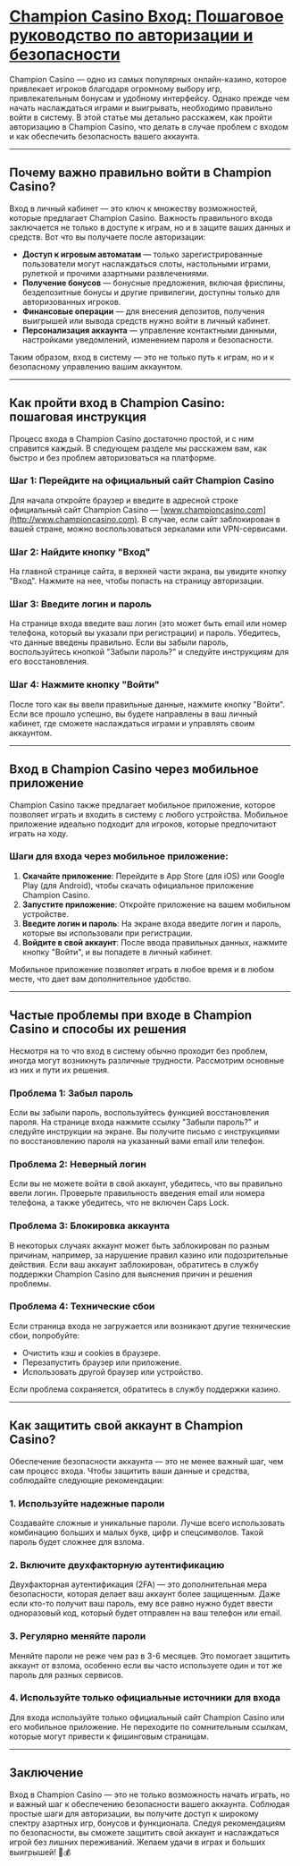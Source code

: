 # [Champion Casino Вход: Пошаговое руководство по авторизации и безопасности](https://temon-gter.cfd/go/lRq?p80412p304504pcc44t17455)

Champion Casino — одно из самых популярных онлайн-казино, которое привлекает игроков благодаря огромному выбору игр, привлекательным бонусам и удобному интерфейсу. Однако прежде чем начать наслаждаться играми и выигрывать, необходимо правильно войти в систему. В этой статье мы детально расскажем, как пройти авторизацию в Champion Casino, что делать в случае проблем с входом и как обеспечить безопасность вашего аккаунта.

***

## Почему важно правильно войти в Champion Casino?

Вход в личный кабинет — это ключ к множеству возможностей, которые предлагает Champion Casino. Важность правильного входа заключается не только в доступе к играм, но и в защите ваших данных и средств. Вот что вы получаете после авторизации:

* **Доступ к игровым автоматам** — только зарегистрированные пользователи могут наслаждаться слоты, настольными играми, рулеткой и прочими азартными развлечениями.
* **Получение бонусов** — бонусные предложения, включая фриспины, бездепозитные бонусы и другие привилегии, доступны только для авторизованных игроков.
* **Финансовые операции** — для внесения депозитов, получения выигрышей или вывода средств нужно войти в личный кабинет.
* **Персонализация аккаунта** — управление контактными данными, настройками уведомлений, изменением пароля и безопасности.

Таким образом, вход в систему — это не только путь к играм, но и к безопасному управлению вашим аккаунтом.

***

## Как пройти вход в Champion Casino: пошаговая инструкция

Процесс входа в Champion Casino достаточно простой, и с ним справится каждый. В следующем разделе мы расскажем вам, как быстро и без проблем авторизоваться на платформе.

### Шаг 1: Перейдите на официальный сайт Champion Casino

Для начала откройте браузер и введите в адресной строке официальный сайт Champion Casino — [www.championcasino.com](http://www.championcasino.com). В случае, если сайт заблокирован в вашей стране, можно воспользоваться зеркалами или VPN-сервисами.

### Шаг 2: Найдите кнопку "Вход"

На главной странице сайта, в верхней части экрана, вы увидите кнопку "Вход". Нажмите на нее, чтобы попасть на страницу авторизации.

### Шаг 3: Введите логин и пароль

На странице входа введите ваш логин (это может быть email или номер телефона, который вы указали при регистрации) и пароль. Убедитесь, что данные введены правильно. Если вы забыли пароль, воспользуйтесь кнопкой "Забыли пароль?" и следуйте инструкциям для его восстановления.

### Шаг 4: Нажмите кнопку "Войти"

После того как вы ввели правильные данные, нажмите кнопку "Войти". Если все прошло успешно, вы будете направлены в ваш личный кабинет, где сможете наслаждаться играми и управлять своим аккаунтом.

***

## Вход в Champion Casino через мобильное приложение

Champion Casino также предлагает мобильное приложение, которое позволяет играть и входить в систему с любого устройства. Мобильное приложение идеально подходит для игроков, которые предпочитают играть на ходу.

### Шаги для входа через мобильное приложение:

1. **Скачайте приложение**: Перейдите в App Store (для iOS) или Google Play (для Android), чтобы скачать официальное приложение Champion Casino.
2. **Запустите приложение**: Откройте приложение на вашем мобильном устройстве.
3. **Введите логин и пароль**: На экране входа введите логин и пароль, которые вы использовали при регистрации.
4. **Войдите в свой аккаунт**: После ввода правильных данных, нажмите кнопку "Войти", и вы попадете в личный кабинет.

Мобильное приложение позволяет играть в любое время и в любом месте, что дает вам дополнительное удобство.

***

## Частые проблемы при входе в Champion Casino и способы их решения

Несмотря на то что вход в систему обычно проходит без проблем, иногда могут возникнуть различные трудности. Рассмотрим основные из них и пути их решения.

### Проблема 1: Забыл пароль

Если вы забыли пароль, воспользуйтесь функцией восстановления пароля. На странице входа нажмите ссылку "Забыли пароль?" и следуйте инструкции на экране. Вы получите письмо с инструкциями по восстановлению пароля на указанный вами email или телефон.

### Проблема 2: Неверный логин

Если вы не можете войти в свой аккаунт, убедитесь, что вы правильно ввели логин. Проверьте правильность введения email или номера телефона, а также убедитесь, что не включен Caps Lock.

### Проблема 3: Блокировка аккаунта

В некоторых случаях аккаунт может быть заблокирован по разным причинам, например, за нарушение правил казино или подозрительные действия. Если ваш аккаунт заблокирован, обратитесь в службу поддержки Champion Casino для выяснения причин и решения проблемы.

### Проблема 4: Технические сбои

Если страница входа не загружается или возникают другие технические сбои, попробуйте:

* Очистить кэш и cookies в браузере.
* Перезапустить браузер или приложение.
* Использовать другой браузер или устройство.

Если проблема сохраняется, обратитесь в службу поддержки казино.

***

## Как защитить свой аккаунт в Champion Casino?

Обеспечение безопасности аккаунта — это не менее важный шаг, чем сам процесс входа. Чтобы защитить ваши данные и средства, соблюдайте следующие рекомендации:

### 1. Используйте надежные пароли

Создавайте сложные и уникальные пароли. Лучше всего использовать комбинацию больших и малых букв, цифр и спецсимволов. Такой пароль будет сложнее для взлома.

### 2. Включите двухфакторную аутентификацию

Двухфакторная аутентификация (2FA) — это дополнительная мера безопасности, которая делает ваш аккаунт более защищенным. Даже если кто-то получит ваш пароль, ему все равно нужно будет ввести одноразовый код, который будет отправлен на ваш телефон или email.

### 3. Регулярно меняйте пароли

Меняйте пароли не реже чем раз в 3-6 месяцев. Это помогает защитить аккаунт от взлома, особенно если вы часто используете один и тот же пароль для разных сервисов.

### 4. Используйте только официальные источники для входа

Для входа используйте только официальный сайт Champion Casino или его мобильное приложение. Не переходите по сомнительным ссылкам, которые могут привести к фишинговым страницам.

***

## Заключение

Вход в Champion Casino — это не только возможность начать играть, но и важный шаг к обеспечению безопасности вашего аккаунта. Соблюдая простые шаги для авторизации, вы получите доступ к широкому спектру азартных игр, бонусов и функционала. Следуя рекомендациям по безопасности, вы сможете защитить свой аккаунт и наслаждаться игрой без лишних переживаний. Желаем удачи в играх и больших выигрышей! 🎰💰
